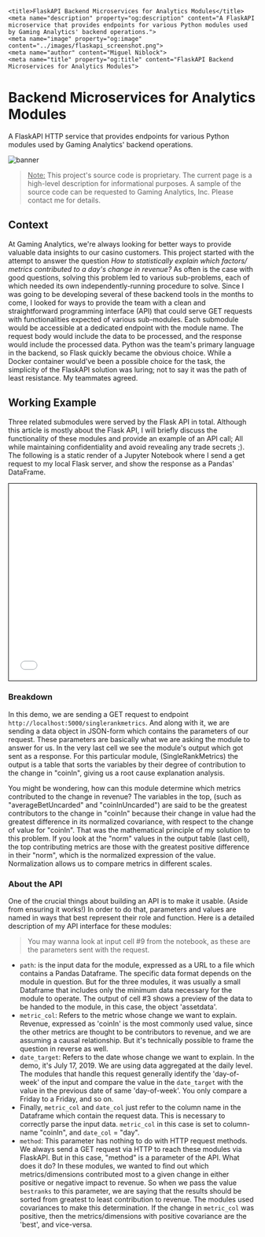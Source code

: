     <title>FlaskAPI Backend Microservices for Analytics Modules</title>
    <meta name="description" property="og:description" content="A FlaskAPI microservice that provides endpoints for various Python modules used by Gaming Analytics' backend operations.">
    <meta name="image" property="og:image" content="../images/flaskapi_screenshot.png">
    <meta name="author" content="Miguel Niblock">
    <meta name="title" property="og:title" content="FlaskAPI Backend Microservices for Analytics Modules">

# Backend Microservices for Analytics Modules

A FlaskAPI HTTP service that provides endpoints for various Python modules used by Gaming Analytics' backend operations.

<span class="image main"><img src="https://s3.amazonaws.com/com.twilio.prod.twilio-docs/original_images/flask-oauth.png" alt="banner" /></span>

> <u>Note:</u> This project's source code is proprietary. The current page is a high-level description for informational purposes. A sample of the source code can be requested to Gaming Analytics, Inc. Please contact me for details.

## Context

At Gaming Analytics, we're always looking for better ways to provide valuable data insights to our casino customers. This project started with the attempt to answer the question <i>How to statistically explain which factors/ metrics contributed to a day's change in revenue? </i> As often is the case with good questions, solving this problem led to various sub-problems, each of which needed its own independently-running procedure to solve. Since I was going to be developing several of these backend tools in the months to come, I looked for ways to provide the team with a clean and straightforward programming interface (API) that could serve GET requests with functionalities expected of various sub-modules. Each submodule would be accessible at a dedicated endpoint with the module name. The request body would include the data to be processed, and the response would include the processed data. Python was the team's primary language in the backend, so Flask quickly became the obvious choice. While a Docker container would've been a possible choice for the task, the simplicity of the FlaskAPI solution was luring; not to say it was the path of least resistance. My teammates agreed.
## Working Example

Three related submodules were served by the Flask API in total. Although this article is mostly about the Flask API, I will briefly discuss the functionality of these modules and provide an example of an API call; All while maintaining confidentiality and avoid revealing any trade secrets ;). The following is a static render of a Jupyter Notebook where I send a get request to my local Flask server, and show the response as a Pandas' DataFrame.

<iframe class="jupyter" src="Request_SingleRankMetrics.html" width="100%" height="400" style="border:1px solid black;">
            </iframe>

### Breakdown

In this demo, we are sending a GET request to endpoint `http://localhost:5000/singlerankmetrics`. And along with it, we are sending a data object in JSON-form which contains the parameters of our request. These parameters are basically what we are asking the module to answer for us. In the very last cell we see the module's output which got sent as a response. For this particular module, (SingleRankMetrics) the output is a table that sorts the variables by their degree of contribution to the change in "coinIn", giving us a root cause explanation analysis. 

You might be wondering, how can this module determine which metrics contributed to the change in revenue? The variables in the top, (such as "averageBetUncarded" and "coinInUncarded") are said to be the greatest contributors to the change in "coinIn" because their change in value had the greatest difference in its normalized covariance, with respect to the change of value for "coinIn". That was the mathematical principle of my solution to this problem. If you look at the "norm" values in the output table (last cell), the top contributing metrics are those with the greatest positive difference in their "norm", which is the normalized expression of the value. Normalization allows us to compare metrics in different scales.

### About the API

One of the crucial things about building an API is to make it usable. (Aside from ensuring it works!) In order to do that, parameters and values are named in ways that best represent their role and function. Here is a detailed description of my API interface for these modules:

> You may wanna look at input cell #9 from the notebook, as these are the parameters sent with the request.

- `path`: is the input data for the module, expressed as a URL to a file which contains a Pandas Dataframe. The specific data format depends on the module in question. But for the three modules, it was usually a small Dataframe that includes only the minimum data necessary for the module to operate. The output of cell #3 shows a preview of the data to be handed to the module, in this case, the object 'assetdata'.
- `metric_col`: Refers to the metric whose change we want to explain. Revenue, expressed as 'coinIn' is the most commonly used value, since the other metrics are thought to be contributors to revenue, and we are assuming a causal relationship. But it's technically possible to frame the question in reverse as well.
- `date_target`: Refers to the date whose change we want to explain. In the demo, it's July 17, 2019. We are using data aggregated at the daily level. The modules that handle this request generally identify the 'day-of-week' of the input and compare the value in the <code>date_target</code> with the value in the previous date of same 'day-of-week'. You only compare a Friday to a Friday, and so on.
- Finally, `metric_col` and `date_col` just refer to the column name in the Dataframe which contain the request data. This is necessary to correctly parse the input data. `metric_col` in this case is set to column-name "coinIn", and `date_col` = "day".
- `method`: This parameter has nothing to do with HTTP request methods. We always send a GET request via HTTP to reach these modules via FlaskAPI. But in this case, "method" is a parameter of the API. What does it do? In these modules, we wanted to find out which metrics/dimensions contributed most to a given change in either positive or negative impact to revenue. So when we pass the value `bestranks` to this parameter, we are saying that the results should be sorted from greatest to least contribution to revenue. The modules used covariances to make this determination. If the change in `metric_col` was positive, then the metrics/dimensions with positive covariance are the 'best', and vice-versa.